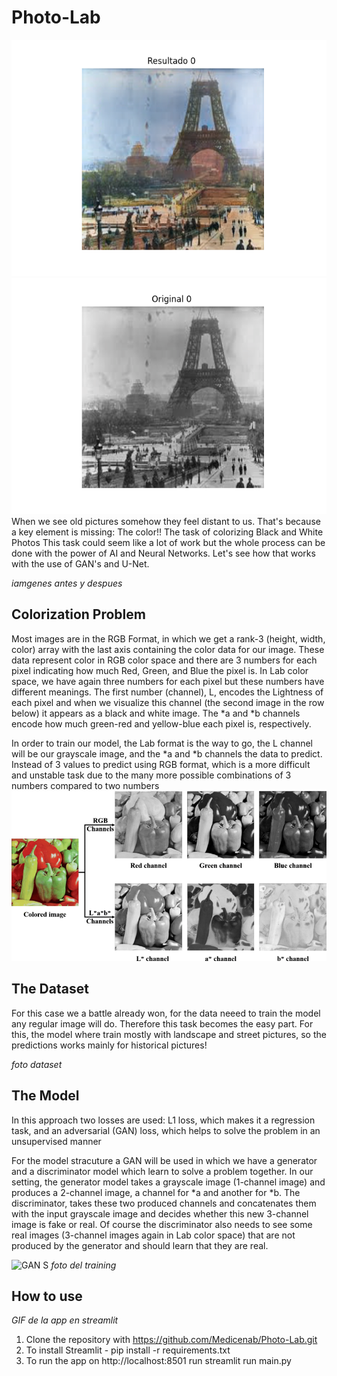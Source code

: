 # Photo-Lab
![Input](images_color/colorization_0.png)
![Output](images_original/input_0.png)
When we see old pictures somehow they feel distant to us. That's because a key element is missing: The color!!
The task of colorizing Black and White Photos This task could seem like a lot of work but the whole process can be done with the power of AI and Neural Networks.
Let's see how that works with the use of GAN's and U-Net.

*iamgenes antes y despues*

## Colorization Problem
Most images are in the RGB Format, in which we get a rank-3 (height, width, color) array with the last axis containing the color data for our image. These data represent color in RGB color space and there are 3 numbers for each pixel indicating how much Red, Green, and Blue the pixel is. In Lab color space, we have again three numbers for each pixel but these numbers have different meanings. The first number (channel), L, encodes the Lightness of each pixel and when we visualize this channel (the second image in the row below) it appears as a black and white image. The *a and *b channels encode how much green-red and yellow-blue each pixel is, respectively.

In order to train our model, the Lab format is the way to go, the L channel will be our grayscale image, and the *a and *b channels the data to predict. Instead of 3 values to predict using RGB format, which is a more difficult and unstable task due to the many more possible combinations of 3 numbers compared to two numbers
![RGB vs LAB](Img-readme/RGB-channels-vs-Lab-channels-The-channels-for-both-color-spaces-represent-the-image.png)
## The Dataset
For this case we a battle already won, for the data neeed to train the model any regular image will do. Therefore this task becomes the easy part. For this, the model where train mostly with landscape and street pictures, so the predictions works mainly for historical pictures!

*foto dataset*

## The Model
In this approach two losses are used: L1 loss, which makes it a regression task, and an adversarial (GAN) loss, which helps to solve the problem in an unsupervised manner 

For the model stracuture a GAN will be used in which we have a generator and a discriminator model which learn to solve a problem together. In our setting, the generator model takes a grayscale image (1-channel image) and produces a 2-channel image, a channel for *a and another for *b. The discriminator, takes these two produced channels and concatenates them with the input grayscale image and decides whether this new 3-channel image is fake or real. Of course the discriminator also needs to see some real images (3-channel images again in Lab color space) that are not produced by the generator and should learn that they are real.

![GAN S](https://i0.wp.com/neptune.ai/wp-content/uploads/Generative-adversarial-networks.jpg?resize=720%2C317&ssl=1)
*foto del training*
## How to use
*GIF de la app en streamlit*

1. Clone the repository with https://github.com/Medicenab/Photo-Lab.git
2. To install Streamlit - pip install -r requirements.txt
3. To run the app on http://localhost:8501 run streamlit run main.py


